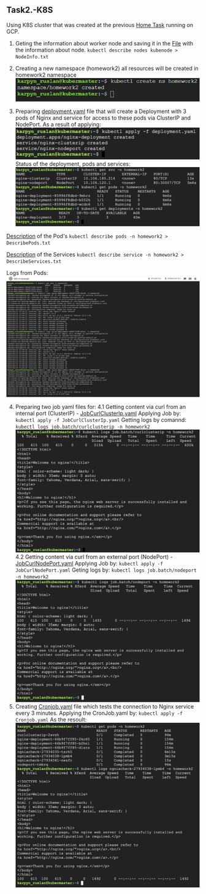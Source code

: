 ## Task2.-K8S

Using K8S cluster that was created at the previous [Home Task](https://github.com/Heckfy05/Task1.-K8S) running on GCP.
1. Geting the information about worker node and saving it in the [File](https://github.com/Heckfy05/Task2.-K8S/blob/main/NodeInfo.txt) with the information about node.
`kubectl describe nodes kubenode > NodeInfo.txt`
1. Creating a new namespace (homework2) all resources will be created in homework2 namespace
![namespace creating](https://github.com/Heckfy05/Task2.-K8S/blob/main/img/namespace.jpeg?raw=true)

1. Preparing [deployment.yaml](https://github.com/Heckfy05/Task2.-K8S/blob/main/deployment.ymal) file that will create a Deployment with 3 pods of Nginx and service for access to these pods via ClusterIP and NodePort.
As a result of applying:
![dep](img/CreatingDepPodSRC.png)
Status of the deployment, pods and services:
![status](img/GetInfo.png)

[Description](DescribePods.txt) of the Pod's
`kubectl describe pods -n homework2 > DescribePods.txt`

[Description](DescribeServices.txt) of the Services
`kubectl describe service -n homework2 > DescribeServices.txt`

Logs from Pods:
![LogsPods](img/PodsLogs.png)

4. Preparing two job yaml files for:
   4.1 Getting content via curl from an internal port (ClusterIP) - [JobCurlClusterIp.yaml](JobCurlClusterIp.yaml)
   Applying Job by:
   `kubectl apply -f JobCurlClusterIp.yaml`
   Getting logs by comannd:
   `kubectl logs job.batch/curlclusterip -n homework2`
![ClusterIP](img/ClusterIP.png)
   4.2 Getting content via curl from an external port (NodePort) - [JobCurlNodePort.yaml](JobCurlNodePort.yaml)
   Applying Job by:
   `kubectl apply -f JobCurlNodePort.yaml`
   Geting logs by:
   `kubectl logs job.batch/nodeport -n homework2`
   ![NodePort](img/NodePort.png)
5. Creating [Cronjob.yaml](Cronjob.yaml) file which tests the connection to Nginx service every 3 minutes.
   Applying the CronJob.yaml by:
   `kubectl apply -f Cronjob.yaml`
   As the resoult:
   ![CronJob](img/CronJob.png)